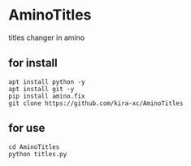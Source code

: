 # AminoTitles
titles changer in amino

## for install 
```
apt install python -y
apt install git -y
pip install amino.fix
git clone https://github.com/kira-xc/AminoTitles
```

## for use 
```
cd AminoTitles
python titles.py
```
